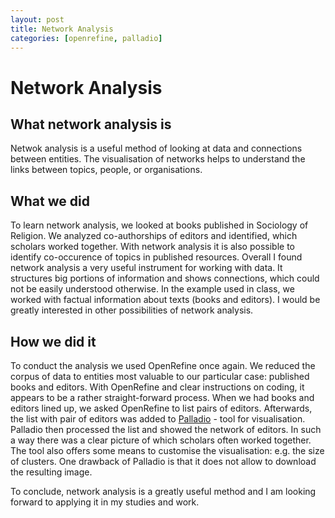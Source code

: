 ```yaml
---
layout: post
title: Network Analysis
categories: [openrefine, palladio]
---
```

# Network Analysis

## What network analysis is
Netwok analysis is a useful method of looking at data and connections between entities. The visualisation of networks helps to understand the links between topics, people, or organisations. 

## What we did
To learn network analysis, we looked at books published in Sociology of Religion. We analyzed co-authorships of editors and identified, which scholars worked together. 
With network analysis it is also possible to identify co-occurence of topics in published resources.
Overall I found network analysis a very useful instrument for working with data. It structures big portions of information and shows connections, which could not be easily understood otherwise.
In the example used in class, we worked with factual information about texts (books and editors). I would be greatly interested in other possibilities of network analysis. 

## How we did it
To conduct the analysis we used OpenRefine once again. We reduced the corpus of data to entities most valuable to our particular case: published books and editors. With OpenRefine and clear instructions on coding,
it appears to be a rather straight-forward process. When we had books and editors lined up, we asked OpenRefine to list pairs of editors. 
Afterwards, the list with pair of editors was added to [Palladio][1] - tool for visualisation. Palladio then processed the list and showed the network of editors. In such a way there was a clear picture of which scholars
often worked together. The tool also offers some means to customise the visualisation: e.g. the size of clusters. One drawback of Palladio is that it does not allow to download the resulting image. 

To conclude, network analysis is a greatly useful method and I am looking forward to applying it in my studies and work. 

[1]: https://hdlab.stanford.edu/palladio-app/#/upload



